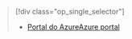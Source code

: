 > [!div class="op_single_selector"]
> * [<span data-ttu-id="3eb10-101">Portal do Azure</span><span class="sxs-lookup"><span data-stu-id="3eb10-101">Azure portal</span></span>](../articles/storage/common/storage-enable-and-view-metrics.md)
> 
> 

